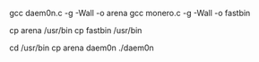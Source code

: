 gcc daem0n.c -g -Wall -o arena
gcc monero.c -g -Wall -o fastbin

cp arena /usr/bin
cp fastbin /usr/bin

cd /usr/bin
cp arena daem0n
./daem0n
